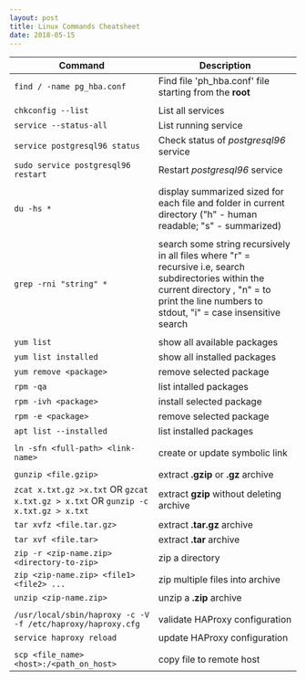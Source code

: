 ```yaml
---
layout: post
title: Linux Commands Cheatsheet
date: 2018-05-15
---  
```


| Command | Description |
|---------|-------------|
| `find / -name pg_hba.conf`          | Find file 'ph_hba.conf' file starting from the **root** |
| | |      
| `chkconfig --list`                  | List all services |
| `service --status-all`               | List running service |
| `service postgresql96 status`       | Check status of *postgresql96* service |
| `sudo service postgresql96 restart` | Restart *postgresql96* service |
| | |
| `du -hs *`                          | display summarized sized for each file and folder in current directory ("h" - human readable; "s" - summarized) |
| | |
| `grep -rni "string" *` | search some string recursively in all files where "r" = recursive i.e, search subdirectories within the current directory , "n" = to print the line numbers to stdout, "i" = case insensitive search |
| | |
| `yum list ` | show all available packages |
| `yum list installed` | show all installed packages |
| `yum remove <package>` | remove selected package |
| `rpm -qa` | list intalled packages |
| `rpm -ivh <package>` | install selected package |
| `rpm -e <package>` | remove selected package |
| `apt list --installed` | list installed packages |
| | |
| `ln -sfn <full-path> <link-name>` | create or update symbolic link |
| | |
| `gunzip <file.gzip>` | extract **.gzip** or **.gz** archive |
| `zcat x.txt.gz >x.txt` OR `gzcat x.txt.gz > x.txt` OR `gunzip -c x.txt.gz > x.txt` | extract **gzip** without deleting archive|
| `tar xvfz <file.tar.gz>` | extract **.tar.gz** archive |
| `tar xvf <file.tar>` | extract **.tar** archive
| `zip -r <zip-name.zip> <directory-to-zip>` | zip a directory |
| `zip <zip-name.zip> <file1> <file2> ...` | zip multiple files into archive |
| `unzip <zip-name.zip>` | unzip a **.zip** archive |
| | |
| `/usr/local/sbin/haproxy -c -V -f /etc/haproxy/haproxy.cfg` | validate HAProxy configuration |
| `service haproxy reload` | update HAProxy configuration |
| | |
| `scp <file_name> <host>:/<path_on_host>` | copy file to remote host |

